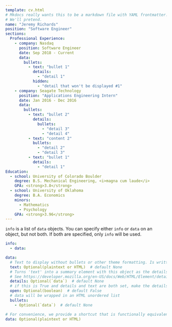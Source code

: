 ```yaml
---
template: cv.html
# Mkdocs really wants this to be a markdown file with YAML frontmatter.
# We'll pretend.
name: "Jeremy Richards"
position: "Software Engineer"
sections:
  Professional Experience:
    - company: Nasdaq
      position: Software Engineer
      date: Sep 2018 - Current
      data:
        bullets:
          - text: "bullet 1"
            details:
              - "detail 1"
            hidden:
              - "detail that won't be displayed #1"
    - company: Seagate Technology
      position: "Applications Engineering Intern"
      date: Jan 2016 - Dec 2016
      data:
        bullets:
          - text: "bullet 2"
            details:
              bullets:
                - "detail 3"
                - "detail 4"
          - text: "content 2"
            bullets:
              - "detail 2"
              - "detail 3"
          - text: "bullet 1"
            details:
              - "detail 1"
Education:
  - school: University of Colorado Boulder
    degree: B.S. Mechanical Engineering, <i>magna cum laude</i>
    GPA: <strong>3.8</strong>
  - school: University of Oklahoma
    degree: B.A. Economics
    minors:
      - Mathematics
      - Psychology
    GPA: <strong>3.96</strong>
---
```

`info` is a list of `data` objects.
You can specify either `info` or `data` on an object, but not both.
If both are specified, only `info` will be used.

```yaml
info:
  - data:

data:
  # Text to display without bullets or other theme formatting. Is written before bullets if both are specified.
  text: Optional(plaintext or HTML)  # default None
  # Turns 'text' into a summary element with this object as the details.
  # See https://developer.mozilla.org/en-US/docs/Web/HTML/Element/details
  details: Optional(`data`)  # default None
  # if this is True and details and text are both set, make the details start in expanded display.
  open: Optional(boolean)  # default False
  # data will be wrapped in an HTML unordered list
  bullets:
    - Optional(`data`)  # default None

# For convenience, we provide a shortcut that is functionally equivalent to only setting data.text.
data: Optional(plaintext or HTML)
```

